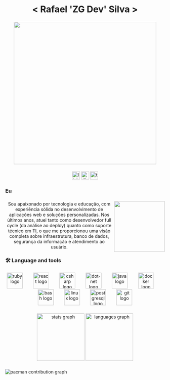 <h1 align="center">< Rafael 'ZG Dev' Silva ></h1>

###

<div align="center">
  <img height="450" src="https://media3.giphy.com/media/v1.Y2lkPTc5MGI3NjExM3g2anBsdW1vaXVjZzF0dWJnbmtrOGg1dWwyajgyOWtwbWhudndneSZlcD12MV9pbnRlcm5hbF9naWZfYnlfaWQmY3Q9Zw/FcqKy4Kj7XOK0hCW4g/giphy.gif"  />
</div>

###

<div align="center">
  <img src="https://img.shields.io/static/v1?message=LinkedIn&logo=linkedin&label=&color=0077B5&logoColor=white&labelColor=&style=for-the-badge" height="25" alt="linkedin logo"  />
  <img src="https://img.shields.io/static/v1?message=Discord&logo=discord&label=&color=7289DA&logoColor=white&labelColor=&style=for-the-badge" height="25" alt="discord logo"  />
  <img src="https://img.shields.io/static/v1?message=TryHackMe&logo=tryhackme&label=&color=88cc14&logoColor=white&labelColor=&style=for-the-badge" height="25" alt="tryhackme logo"  />
</div>

###

<h3 align="left">Eu</h3>

###

<img align="right" height="160" src="https://media2.giphy.com/media/v1.Y2lkPTc5MGI3NjExcm0zdHc4b2NjeTN2dW11ODcwMGVpbzlvYWRvN2huZHppY3lmeWYxdCZlcD12MV9pbnRlcm5hbF9naWZfYnlfaWQmY3Q9Zw/G5VEnkzWsZ5XvxsnXx/giphy.gif"  />

###

<p align="center">Sou apaixonado por tecnologia e educação, com experiência sólida no desenvolvimento de aplicações web e soluções personalizadas. Nos últimos anos, atuei tanto como desenvolvedor full cycle (da análise ao deploy) quanto como suporte técnico em TI, o que me proporcionou uma visão completa sobre infraestrutura, banco de dados, segurança da informação e atendimento ao usuário.</p>

###

<h3 align="left">🛠 Language and tools</h3>

###

<div align="center">
  <img src="https://cdn.jsdelivr.net/gh/devicons/devicon/icons/ruby/ruby-plain-wordmark.svg" height="50" alt="ruby logo"  />
  <img width="25" />
  <img src="https://cdn.jsdelivr.net/gh/devicons/devicon/icons/react/react-original.svg" height="50" alt="react logo"  />
  <img width="25" />
  <img src="https://cdn.jsdelivr.net/gh/devicons/devicon/icons/csharp/csharp-original.svg" height="50" alt="csharp logo"  />
  <img width="25" />
  <img src="https://cdn.jsdelivr.net/gh/devicons/devicon/icons/dot-net/dot-net-plain-wordmark.svg" height="50" alt="dot-net logo"  />
  <img width="25" />
  <img src="https://cdn.jsdelivr.net/gh/devicons/devicon/icons/java/java-original.svg" height="50" alt="java logo"  />
  <img width="25" />
  <img src="https://cdn.jsdelivr.net/gh/devicons/devicon/icons/docker/docker-plain-wordmark.svg" height="50" alt="docker logo"  />
  <img width="25" />
  <img src="https://cdn.simpleicons.org/gnubash/4EAA25" height="50" alt="bash logo"  />
  <img width="25" />
  <img src="https://cdn.jsdelivr.net/gh/devicons/devicon/icons/linux/linux-original.svg" height="50" alt="linux logo"  />
  <img width="25" />
  <img src="https://cdn.jsdelivr.net/gh/devicons/devicon/icons/postgresql/postgresql-plain-wordmark.svg" height="50" alt="postgresql logo"  />
  <img width="25" />
  <img src="https://cdn.jsdelivr.net/gh/devicons/devicon/icons/git/git-original.svg" height="50" alt="git logo"  />
</div>

###

<div align="center">
  <img src="https://github-readme-stats.vercel.app/api?username=Rafazg&hide_title=false&hide_rank=false&show_icons=true&include_all_commits=true&count_private=true&disable_animations=false&theme=dracula&locale=en&hide_border=false&order=1" height="150" alt="stats graph"  />
  <img src="https://github-readme-stats.vercel.app/api/top-langs?username=Rafazg&locale=en&hide_title=false&layout=compact&card_width=320&langs_count=5&theme=dracula&hide_border=false&order=2" height="150" alt="languages graph"  />
</div>

###

<picture>
  <source media="(prefers-color-scheme: dark)" srcset="https://raw.githubusercontent.com/Rafazg/Rafazg/output/pacman-contribution-graph-dark.svg">
  <source media="(prefers-color-scheme: light)" srcset="https://raw.githubusercontent.com/Rafazg/Rafazg/output/pacman-contribution-graph.svg">
  <img alt="pacman contribution graph" src="https://raw.githubusercontent.com/Rafazg/Rafazg/output/pacman-contribution-graph.svg">
</picture>

###
